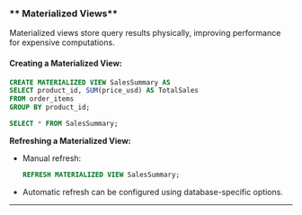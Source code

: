 ### ** Materialized Views**
Materialized views store query results physically, improving performance for expensive computations.

#### **Creating a Materialized View:**
```sql
CREATE MATERIALIZED VIEW SalesSummary AS
SELECT product_id, SUM(price_usd) AS TotalSales
FROM order_items
GROUP BY product_id;

SELECT * FROM SalesSummary;
```

**Refreshing a Materialized View:**
- Manual refresh:
  ```sql
  REFRESH MATERIALIZED VIEW SalesSummary;
  ```
- Automatic refresh can be configured using database-specific options.

---
